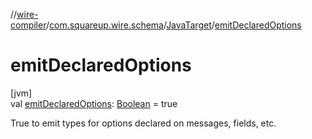 //[wire-compiler](../../../index.md)/[com.squareup.wire.schema](../index.md)/[JavaTarget](index.md)/[emitDeclaredOptions](emit-declared-options.md)

# emitDeclaredOptions

[jvm]\
val [emitDeclaredOptions](emit-declared-options.md): [Boolean](https://kotlinlang.org/api/latest/jvm/stdlib/kotlin/-boolean/index.html) = true

True to emit types for options declared on messages, fields, etc.
